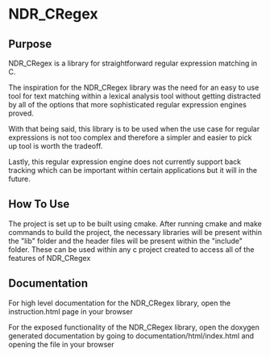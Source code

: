 # NDR_CRegex

## Purpose
NDR_CRegex is a library for straightforward regular expression matching in C.

The inspiration for the NDR_CRegex library was the need for an easy to use tool for text matching within a lexical analysis tool without getting distracted by all of the options that more sophisticated regular expression engines proved.

With that being said, this library is to be used when the use case for regular expressions is not too complex and therefore a simpler and easier to pick up tool is worth the tradeoff.

Lastly, this regular expression engine does not currently support back tracking which can be important within certain applications but it will in the future.

## How To Use
The project is set up to be built using cmake.
After running cmake and make commands to build the project, the necessary libraries will be present within the "lib" folder and the header files will be present within the "include" folder.
These can be used within any c project created to access all of the features of NDR_CRegex

## Documentation
For high level documentation for the NDR_CRegex library, open the instruction.html page in your browser

For the exposed functionality of the NDR_CRegex library, open the doxygen generated documentation by going to documentation/html/index.html and opening the file in your browser
